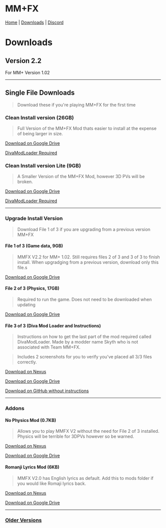 

# MM+FX

[Home](https://team-mm-fx.github.io/) | [Downloads](https://team-mm-fx.github.io/downloads.html) | [Discord](https://discord.gg/KUJJCs2ZDA)

# Downloads

## Version 2.2

For MM+ Version 1.02

---------

## Single File Downloads
> Download these if you're playing MM+FX for the first time

### Clean Install version (26GB)
> Full Version of the MM+FX Mod thats easier to install at the expense of being larger in size.

[Download on Google Drive](https://drive.google.com/file/d/1TaMwthu6GkIxAaCQ3dVOmqBpCdodqauh/view?usp=sharing)

[DivaModLoader Required](https://github.com/blueskythlikesclouds/DivaModLoader/releases)

### Clean Install version Lite (9GB)
> A Smaller Version of the MM+FX Mod, however 3D PVs will be broken.

[Download on Google Drive](https://drive.google.com/file/d/1ye0DAhVlJhBoK-LAFnBQaM9EasfWoNOD/view?usp=sharing)

[DivaModLoader Required](https://github.com/blueskythlikesclouds/DivaModLoader/releases) 


---------

### Upgrade Install Version
> Download File 1 of 3 if you are upgrading from a previous version MM+FX

#### File 1 of 3 (Game data, 9GB) 

> MMFX V2.2 for MM+ 1.02. Still requires files 2 of 3 and 3 of 3 to finish install. When upgradging from a previous version, download only this file.s

[Download on Google Drive](https://drive.google.com/file/d/1mUE0oiOkw7xuN-E4yQHJwSYA2oYvWiqt/view?usp=sharing)

#### File 2 of 3 (Physics, 17GB)

> Required to run the game. Does not need to be downloaded when updating

[Download on Google Drive](https://drive.google.com/file/d/1BMHHldKW92X5ofCJuIjOkUyTCBLaEXmk/view?usp=sharing)


#### File 3 of 3 (Diva Mod Loader and Instructions)
> Instructions on how to get the last part of the mod required called DivaModLoader. Made by a modder name Skyth who is not associated with Team MM+FX.

> Includes 2 screenshots for you to verify you've placed all 3/3 files correctly.


[Download on Nexus](https://www.nexusmods.com/hatsunemikuprojectdivamegamixplus/mods/3?tab=files&file_id=22)

[Download on Google Drive](https://drive.google.com/file/d/1CTgtoiePAyNnq3WxSj0FXD_LZwp2u04h/view?usp=sharing
)

[Download on GitHub without instructions](https://github.com/blueskythlikesclouds/DivaModLoader/releases)

---------------------------------------

### Addons

#### No Physics Mod (0.7KB)
> Allows you to play MMFX V2 without the need for File 2 of 3 installed. Physics will be terrible for 3DPVs however so be warned.

[Download on Nexus](https://www.nexusmods.com/hatsunemikuprojectdivamegamixplus/mods/3?tab=files&file_id=29)

[Download on Google Drive](https://drive.google.com/file/d/1cPfiVzPDrHkIBKKHxlpWfBAaHDMiwTA8/view?usp=sharing)

#### Romanji Lyrics Mod (6KB) 
> MMFX V2.0 has English lyrics as default. Add this to mods folder if you would like Romaji lyrics back.

[Download on Nexus](https://www.nexusmods.com/hatsunemikuprojectdivamegamixplus/mods/3?tab=files&file_id=30)

[Download on Google Drive](https://drive.google.com/file/d/1uhldPkBxkcw5_khlAEeSV43-HNqsg-Si/view?usp=sharing)

---------------------------------------

### [Older Versions](https://team-mm-fx.github.io/downloads_old.html)


